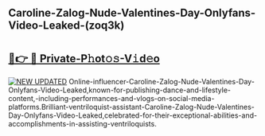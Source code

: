 ## Caroline-Zalog-Nude-Valentines-Day-Onlyfans-Video-Leaked-(zoq3k)


# <h2><a href="https://mediaupload.pro?-19M">🔗👉 🔴 Private-P𝚑ot𝚘𝚜-V𝚒d𝚎o</a></h2>

[![NEW UPDATED](https://i.imgur.com/0qMVB7G.gif)](https://mediaupload.pro?-19M)
Online-influencer-Caroline-Zalog-Nude-Valentines-Day-Onlyfans-Video-Leaked,known-for-publishing-dance-and-lifestyle-content,-including-performances-and-vlogs-on-social-media-platforms.Brilliant-ventriloquist-assistant-Caroline-Zalog-Nude-Valentines-Day-Onlyfans-Video-Leaked,celebrated-for-their-exceptional-abilities-and-accomplishments-in-assisting-ventriloquists.  